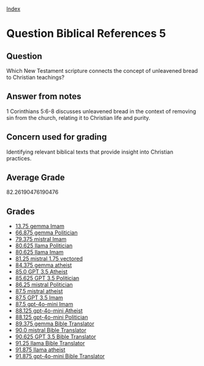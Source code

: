 
[Index](../../index.md)
# Question Biblical References 5
## Question
Which New Testament scripture connects the concept of unleavened bread to Christian teachings?

## Answer from notes
1 Corinthians 5:6-8 discusses unleavened bread in the context of removing sin from the church, relating it to Christian life and purity.

## Concern used for grading
Identifying relevant biblical texts that provide insight into Christian practices.

## Average Grade
82.26190476190476

## Grades
 * [13.75 gemma Imam](../answers/gemma_Imam/Biblical_References_5.md)
 * [66.875 gemma Politician](../answers/gemma_Politician/Biblical_References_5.md)
 * [79.375 mistral Imam](../answers/mistral_Imam/Biblical_References_5.md)
 * [80.625 llama Politician](../answers/llama_Politician/Biblical_References_5.md)
 * [80.625 llama Imam](../answers/llama_Imam/Biblical_References_5.md)
 * [81.25 mistral 1.75 vectored](../answers/mistral_1.75_vectored/Biblical_References_5.md)
 * [84.375 gemma atheist](../answers/gemma_atheist/Biblical_References_5.md)
 * [85.0 GPT 3.5 Atheist](../answers/GPT_3.5_Atheist/Biblical_References_5.md)
 * [85.625 GPT 3.5 Politician](../answers/GPT_3.5_Politician/Biblical_References_5.md)
 * [86.25 mistral Politician](../answers/mistral_Politician/Biblical_References_5.md)
 * [87.5 mistral atheist](../answers/mistral_atheist/Biblical_References_5.md)
 * [87.5 GPT 3.5 Imam](../answers/GPT_3.5_Imam/Biblical_References_5.md)
 * [87.5 gpt-4o-mini Imam](../answers/gpt-4o-mini_Imam/Biblical_References_5.md)
 * [88.125 gpt-4o-mini Atheist](../answers/gpt-4o-mini_Atheist/Biblical_References_5.md)
 * [88.125 gpt-4o-mini Politician](../answers/gpt-4o-mini_Politician/Biblical_References_5.md)
 * [89.375 gemma Bible Translator](../answers/gemma_Bible_Translator/Biblical_References_5.md)
 * [90.0 mistral Bible Translator](../answers/mistral_Bible_Translator/Biblical_References_5.md)
 * [90.625 GPT 3.5 Bible Translator](../answers/GPT_3.5_Bible_Translator/Biblical_References_5.md)
 * [91.25 llama Bible Translator](../answers/llama_Bible_Translator/Biblical_References_5.md)
 * [91.875 llama atheist](../answers/llama_atheist/Biblical_References_5.md)
 * [91.875 gpt-4o-mini Bible Translator](../answers/gpt-4o-mini_Bible_Translator/Biblical_References_5.md)
